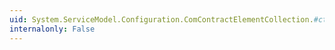 ```yaml
---
uid: System.ServiceModel.Configuration.ComContractElementCollection.#ctor
internalonly: False
---
```

